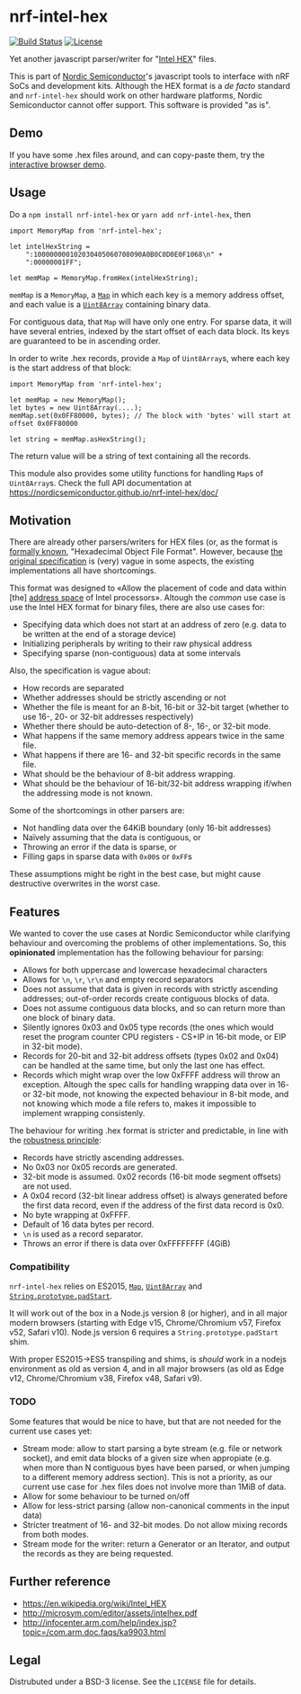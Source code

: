 
# nrf-intel-hex

[![Build Status](https://dev.azure.com/NordicSemiconductor/Wayland/_apis/build/status/nrf-intel-hex?branchName=master)](https://dev.azure.com/NordicSemiconductor/Wayland/_build/latest?definitionId=12&branchName=master)
[![License](https://img.shields.io/badge/license-Modified%20BSD%20License-blue.svg)](LICENSE)

Yet another javascript parser/writer for "[Intel HEX](https://en.wikipedia.org/wiki/Intel_HEX)" files.


This is part of [Nordic Semiconductor](http://www.nordicsemi.com/)'s javascript tools to
interface with nRF SoCs and development kits. Although the HEX format is a *de facto*
standard and `nrf-intel-hex` should work on other hardware platforms, Nordic Semiconductor
cannot offer support. This software is provided "as is".

## Demo

If you have some .hex files around, and can copy-paste them, try the
[interactive browser demo](https://nordicsemiconductor.github.io/nrf-intel-hex/demo.html).

## Usage

Do a `npm install nrf-intel-hex` or `yarn add nrf-intel-hex`, then

```
import MemoryMap from 'nrf-intel-hex';

let intelHexString =
    ":100000000102030405060708090A0B0C0D0E0F1068\n" +
    ":00000001FF";

let memMap = MemoryMap.fromHex(intelHexString);
```

`memMap` is a `MemoryMap`, a [`Map`](https://developer.mozilla.org/docs/Web/JavaScript/Reference/Global_Objects/Map)
in which each key is a memory address offset, and each value is a
[`Uint8Array`](https://developer.mozilla.org/en-US/docs/Web/JavaScript/Reference/Global_Objects/Uint8Array)
containing binary data.

For contiguous data, that `Map` will have only one entry. For sparse data, it will have
several entries, indexed by the start offset of each data block. Its keys are guaranteed
to be in ascending order.

In order to write .hex records, provide a `Map` of `Uint8Array`s, where each key is the
start address of that block:

```
import MemoryMap from 'nrf-intel-hex';

let memMap = new MemoryMap();
let bytes = new Uint8Array(....);
memMap.set(0x0FF80000, bytes); // The block with 'bytes' will start at offset 0x0FF80000

let string = memMap.asHexString();
```

The return value will be a string of text containing all the records.

This module also provides some utility functions for handling `Map`s of `Uint8Array`s.
Check the full API documentation at https://nordicsemiconductor.github.io/nrf-intel-hex/doc/

## Motivation

There are already other parsers/writers for HEX files (or, as the format is
[formally known](http://microsym.com/editor/assets/intelhex.pdf), "Hexadecimal
Object File Format". However, because [the original specification](http://microsym.com/editor/assets/intelhex.pdf)
is (very) vague in some aspects, the existing implementations all have shortcomings.

This format was designed to «Allow the placement of code and data within [the]
[address space](https://en.wikipedia.org/wiki/Address_space) of Intel processors».
Altough the *common* use case is use the Intel HEX format for binary files,
there are also use cases for:

* Specifying data which does not start at an address of zero (e.g. data to be
  written at the end of a storage device)
* Initializing peripherals by writing to their raw physical address
* Specifying sparse (non-contiguous) data at some intervals

Also, the specification is vague about:

* How records are separated
* Whether addresses should be strictly ascending or not
* Whether the file is meant for an 8-bit, 16-bit or 32-bit target
  (whether to use 16-, 20- or 32-bit addresses respectively)
* Whether there should be auto-detection of 8-, 16-, or 32-bit mode.
* What happens if the same memory address appears twice in the same file.
* What happens if there are 16- and 32-bit specific records in the same file.
* What should be the behaviour of 8-bit address wrapping.
* What should be the behaviour of 16-bit/32-bit address wrapping if/when
  the addressing mode is not known.

Some of the shortcomings in other parsers are:

* Not handling data over the 64KiB boundary (only 16-bit addresses)
* Naïvely assuming that the data is contiguous, or
* Throwing an error if the data is sparse, or
* Filling gaps in sparse data with `0x00`s or `0xFF`s

These assumptions might be right in the best case, but might cause destructive overwrites
in the worst case.

## Features

We wanted to cover the use cases at Nordic Semiconductor while clarifying behaviour and
overcoming the problems of other implementations. So, this **opinionated** implementation
has the following behaviour for parsing:

* Allows for both uppercase and lowercase hexadecimal characters
* Allows for `\n`, `\r`, `\r\n` and empty record separators
* Does not assume that data is given in records with strictly ascending addresses;
  out-of-order records create contiguous blocks of data.
* Does not assume contiguous data blocks, and so can return more than one block of binary
  data.
* Silently ignores 0x03 and 0x05 type records (the ones which would reset the program
  counter CPU registers - CS+IP in 16-bit mode, or EIP in 32-bit mode).
* Records for 20-bit and 32-bit address offsets (types 0x02 and 0x04) can be handled at
  the same time, but only the last one has effect.
* Records which might wrap over the low 0xFFFF address will throw an exception. Altough
  the spec calls for handling wrapping data over in 16- or 32-bit mode, not knowing the
  expected behaviour in 8-bit mode, and not knowing which mode a file refers to, makes
  it impossible to implement wrapping consistenly.

The behaviour for writing .hex format is stricter and predictable, in line with the
[robustness principle](https://en.wikipedia.org/wiki/Robustness_principle):

* Records have strictly ascending addresses.
* No 0x03 nor 0x05 records are generated.
* 32-bit mode is assumed. 0x02 records (16-bit mode segment offsets) are not used.
* A 0x04 record (32-bit linear address offset) is always generated before the first
  data record, even if the address of the first data record is 0x0.
* No byte wrapping at 0xFFFF.
* Default of 16 data bytes per record.
* `\n` is used as a record separator.
* Throws an error if there is data over 0xFFFFFFFF (4GiB)

### Compatibility

`nrf-intel-hex` relies on ES2015, [`Map`](https://developer.mozilla.org/docs/Web/JavaScript/Reference/Global_Objects/Map),
[`Uint8Array`](https://developer.mozilla.org/en-US/docs/Web/JavaScript/Reference/Global_Objects/Uint8Array) and
[`String.prototype.padStart`](https://developer.mozilla.org/en-US/docs/Web/JavaScript/Reference/Global_Objects/String/padStart).

It will work out of the box in a Node.js version 8 (or higher), and in all major modern browsers
(starting with Edge v15, Chrome/Chromium v57, Firefox v52, Safari v10). Node.js version 6
requires a `String.prototype.padStart` shim.

With proper ES2015→ES5 transpiling and shims, is *should* work in a nodejs environment as old
as version 4, and in all major browsers (as old as Edge v12, Chrome/Chromium v38,
Firefox v48, Safari v9).

### TODO

Some features that would be nice to have, but that are not needed for the current
use cases yet:

* Stream mode: allow to start parsing a byte stream (e.g. file or network socket), and
  emit data blocks of a given size when appropiate (e.g. when more than N contiguous byes have been parsed, or when jumping to a different memory address section). This is not a
  priority, as our current use case for .hex files does not involve more than 1MiB of data.
* Allow for some behaviour to be turned on/off
* Allow for less-strict parsing (allow non-canonical comments in the input data)
* Stricter treatment of 16- and 32-bit modes. Do not allow mixing records from both modes.
* Stream mode for the writer: return a Generator or an Iterator, and output the records as
  they are being requested.

## Further reference

* https://en.wikipedia.org/wiki/Intel_HEX
* http://microsym.com/editor/assets/intelhex.pdf
* http://infocenter.arm.com/help/index.jsp?topic=/com.arm.doc.faqs/ka9903.html

## Legal

Distrubuted under a BSD-3 license. See the `LICENSE` file for details.



